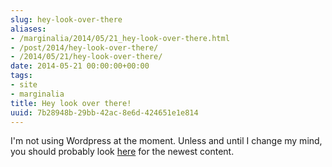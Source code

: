 ```yaml
---
slug: hey-look-over-there
aliases:
- /marginalia/2014/05/21_hey-look-over-there.html
- /post/2014/hey-look-over-there/
- /2014/05/21/hey-look-over-there/
date: 2014-05-21 00:00:00+00:00
tags:
- site
- marginalia
title: Hey look over there!
uuid: 7b28948b-29bb-42ac-8e6d-424651e1e814
---
```

I'm not using Wordpress at the moment. Unless and until I change my mind, you should probably look [here](https://randomgeekery.org/) for the newest content.